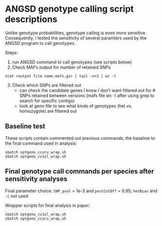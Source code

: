 # ANGSD genotype calling script descriptions

Unlike genotype probabilities, genotype calling is even more sensitive. Consequently, I tested the sensitivity of several paramters used by the ANGSD program to call genotypes.

Steps:
1. run ANGSD command to call genotypes (see scripts below)
2. Check MAFs output for number of retained SNPs
```
zcat <output file name.mafs.gz> | tail -n+2 | wc -l
```
3. Check which SNPs are filtered out
	- can check the candidate genes I know I don’t want filtered out for # SNPs retained between versions (mafs file wc -l after using grep to search for specific contigs)
	- look at geno file to see what kinds of genotypes (het vs. homozygote) are filtered out

## Baseline test
These scripts contain commented out previous commands, the baseline to the final command used in analysis:

```
sbatch optgeno_ccoru_wrap.sh
sbatch optgeno_cviol_wrap.sh
```

## Final genotype call commands per species after sensitivity analyses

Final parameter choice: `SNP_pval` = 1e-3 and	`postCutOff` = 0.95; `hetBias` and `-C` not used

Wrapper scripts for final analysis in paper:
```
sbatch optgeno_cviol_wrap.sh
sbatch optgeno_ccoru_wrap.sh
```
